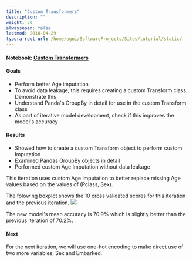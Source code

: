 ```yaml
---
title: "Custom Transformers"
description: ""
weight: 30
alwaysopen: false
lastmod: 2018-04-29
typora-root-url: /home/agni/SoftwareProjects/Sites/tutorial/static/
---
```

#### Notebook: <a href="http://nbviewer.jupyter.org/github/sdiehl28/tutorial-jupyter-notebooks/blob/master/projects/Titanic03.ipynb" target="_blank">Custom Transformers</a>

#### Goals  
* Perform better Age imputation
* To avoid data leakage, this requires creating a custom Transform class. Demonstrate this
* Understand Panda's GroupBy in detail for use in the custom Transform class
* As part of iterative model development, check if this improves the model's accuracy

#### Results
* Showed how to create a custom Transform object to perform custom Imputation
* Examined Pandas GroupBy objects in detail
* Performed custom Age Imputation without data leakage

This iteration uses custom Age imputation to better replace missing Age values based on the values of (Pclass, Sex).

The folowing boxplot shows the 10 cross validated scores for this iteration and the previous iteration.
<img src='/images/3_vs_2.png'>

The new model's mean accuracy is 70.9% which is slightly better than the previous iteration of 70.2%.

#### Next

For the next iteration, we will use one-hot encoding to make direct use of two more variables, Sex and Embarked.
